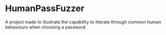 # HumanPassFuzzer
A project made to illustrate the capability to itterate through common human behaviours when choosing a password.
